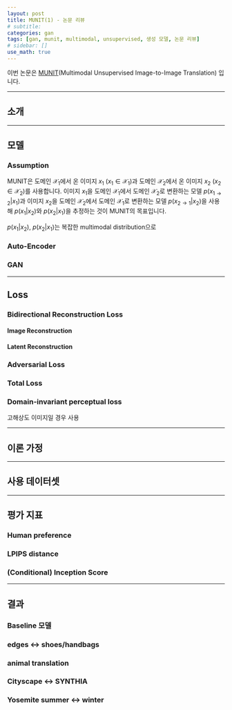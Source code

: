 ```yaml
---
layout: post
title: MUNIT(1) - 논문 리뷰
# subtitle:
categories: gan
tags: [gan, munit, multimodal, unsupervised, 생성 모델, 논문 리뷰]
# sidebar: []
use_math: true
---
```


이번 논문은 <a href="https://arxiv.org/abs/1804.04732" target="_blank">MUNIT</a>(Multimodal Unsupervised Image-to-Image Translation) 입니다.


---

## 소개

---

## 모델

### Assumption
MUNIT은 도메인 $\mathcal{X}_1$에서 온 이미지 $x_1$ ($x_1 \in \mathcal{X}_1$)과 도메인 $\mathcal{X}_2$에서 온 이미지 $x_2$ ($x_2 \in \mathcal{X}_2$)를 사용합니다. 이미지 $x_1$을 도메인 $\mathcal{X}_1$에서 도메인 $\mathcal{X}_2$로 변환하는 모델 $p(x _{1 \rightarrow 2} | x_1)$과 이미지 $x_2$을 도메인 $\mathcal{X}_2$에서 도메인 $\mathcal{X}_1$로 변환하는 모델 $p(x _{2 \rightarrow 1} | x_2)$을 사용해 $p(x_1 | x_2)$와 $p(x_2 | x_1)$을 추정하는 것이 MUNIT의 목표입니다.

$p(x_1 | x_2)$, $p(x_2 | x_1)$는 복잡한 multimodal distribution으로


### Auto-Encoder

### GAN

---

## Loss

### Bidirectional Reconstruction Loss

#### Image Reconstruction

#### Latent Reconstruction

### Adversarial Loss

### Total Loss

### Domain-invariant perceptual loss
고해상도 이미지일 경우 사용

---

## 이론 가정

---

## 사용 데이터셋

---

## 평가 지표

### Human preference

### LPIPS distance

### (Conditional) Inception Score

---

## 결과


### Baseline 모델


### edges $\leftrightarrow$ shoes/handbags

### animal translation

### Cityscape $\leftrightarrow$ SYNTHIA

### Yosemite summer $\leftrightarrow$ winter
